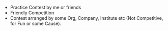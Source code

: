 - Practice Contest by me or friends
- Friendly Competition
- Contest arranged by some Org, Company, Institute etc (Not Competitive, for Fun or some Cause).